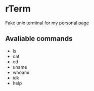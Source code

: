 # rTerm
Fake unix terminal for my personal page

## Avaliable commands
* ls
* cat
* cd
* uname
* whoami
* idk
* help
